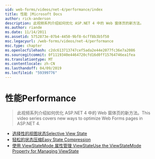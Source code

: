 ```yaml
---
uid: web-forms/videos/net-4/performance/index
title: 性能 |Microsoft Docs
author: rick-anderson
description: 此视频系列介绍如何优化 ASP.NET 4 中的 Web 窗体页的新方法。
ms.author: riande
ms.date: 11/14/2011
ms.assetid: 5752873e-07b4-4450-9bf8-6cff8b3b5f50
msc.legacyurl: /web-forms/videos/net-4/performance
msc.type: chapter
ms.openlocfilehash: c2dc613713747cef5ada2e44e2077fc36e7a2086
ms.sourcegitcommit: 0f1119340e4464720cfd16d0ff15764746ea1fea
ms.translationtype: MT
ms.contentlocale: zh-CN
ms.lasthandoff: 04/09/2019
ms.locfileid: "59399776"
---
```

# <a name="performance"></a><span data-ttu-id="220be-103">性能</span><span class="sxs-lookup"><span data-stu-id="220be-103">Performance</span></span>

> <span data-ttu-id="220be-104">此视频系列介绍如何优化 ASP.NET 4 中的 Web 窗体页的新方法。</span><span class="sxs-lookup"><span data-stu-id="220be-104">This video series covers new ways to optimize Web Forms pages in ASP.NET 4.</span></span>


- [<span data-ttu-id="220be-105">选择性的视图状态</span><span class="sxs-lookup"><span data-stu-id="220be-105">Selective View State</span></span>](aspnet-4-quick-hit-selective-view-state.md)
- [<span data-ttu-id="220be-106">轻松的状态压缩</span><span class="sxs-lookup"><span data-stu-id="220be-106">Easy State Compression</span></span>](aspnet-4-quick-hit-easy-state-compression.md)
- [<span data-ttu-id="220be-107">使用 ViewStateMode 属性管理 ViewState</span><span class="sxs-lookup"><span data-stu-id="220be-107">Use the ViewStateMode Property for Managing ViewState</span></span>](how-do-i-use-the-viewstatemode-property-for-managing-viewstate.md)
